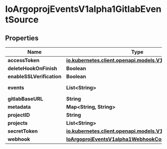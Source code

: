 

# IoArgoprojEventsV1alpha1GitlabEventSource


## Properties

Name | Type | Description | Notes
------------ | ------------- | ------------- | -------------
**accessToken** | [**io.kubernetes.client.openapi.models.V1SecretKeySelector**](io.kubernetes.client.openapi.models.V1SecretKeySelector.md) |  |  [optional]
**deleteHookOnFinish** | **Boolean** |  |  [optional]
**enableSSLVerification** | **Boolean** |  |  [optional]
**events** | **List&lt;String&gt;** | Events are gitlab event to listen to. Refer https://github.com/xanzy/go-gitlab/blob/bf34eca5d13a9f4c3f501d8a97b8ac226d55e4d9/projects.go#L794. |  [optional]
**gitlabBaseURL** | **String** |  |  [optional]
**metadata** | **Map&lt;String, String&gt;** |  |  [optional]
**projectID** | **String** |  |  [optional]
**projects** | **List&lt;String&gt;** |  |  [optional]
**secretToken** | [**io.kubernetes.client.openapi.models.V1SecretKeySelector**](io.kubernetes.client.openapi.models.V1SecretKeySelector.md) |  |  [optional]
**webhook** | [**IoArgoprojEventsV1alpha1WebhookContext**](IoArgoprojEventsV1alpha1WebhookContext.md) |  |  [optional]



